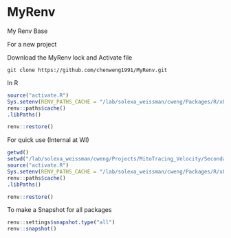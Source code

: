# MyRenv
My Renv Base

For a new project

Download the MyRenv lock and Activate file
```shell
git clone https://github.com/chenweng1991/MyRenv.git
```

In R
```R
source("activate.R")
Sys.setenv(RENV_PATHS_CACHE = "/lab/solexa_weissman/cweng/Packages/R/x86_64-pc-linux-gnu-library/4.1-focal")   ## If in a new system, assign a path for cache
renv::paths$cache()
.libPaths()

renv::restore()
```

For quick use (Internal at WI)

```R
getwd()
setwd("/lab/solexa_weissman/cweng/Projects/MitoTracing_Velocity/SecondaryAnalysis/Donor4Donor9")
source("activate.R")
Sys.setenv(RENV_PATHS_CACHE = "/lab/solexa_weissman/cweng/Packages/R/x86_64-pc-linux-gnu-library/4.1-focal")   ## If in a new system, assign a path for cache
renv::paths$cache()
.libPaths()

renv::restore()
```


To make a Snapshot for all packages
```R
renv::settings$snapshot.type("all")
renv::snapshot()
```
